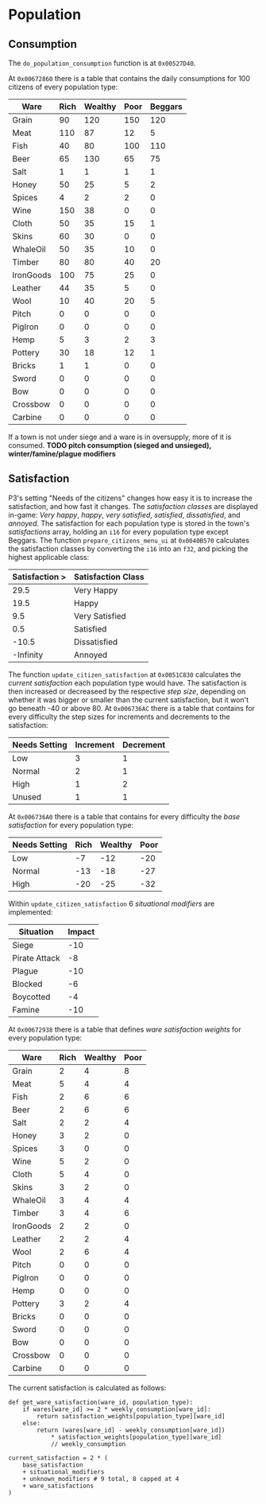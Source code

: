 # Population

## Consumption
The `do_population_consumption` function is at `0x00527D40`.

At `0x00672860` there is a table that contains the daily consumptions for 100 citizens of every population type:

|Ware|Rich|Wealthy|Poor|Beggars|
|-|-|-|-|-|
|Grain|90|120|150|120|
|Meat|110|87|12|5|
|Fish|40|80|100|110|
|Beer|65|130|65|75|
|Salt|1|1|1|1|
|Honey|50|25|5|2|
|Spices|4|2|2|0|
|Wine|150|38|0|0|
|Cloth|50|35|15|1|
|Skins|60|30|0|0|
|WhaleOil|50|35|10|0|
|Timber|80|80|40|20|
|IronGoods|100|75|25|0|
|Leather|44|35|5|0|
|Wool|10|40|20|5|
|Pitch|0|0|0|0|
|PigIron|0|0|0|0|
|Hemp|5|3|2|3|
|Pottery|30|18|12|1|
|Bricks|1|1|0|0|
|Sword|0|0|0|0|
|Bow|0|0|0|0|
|Crossbow|0|0|0|0|
|Carbine|0|0|0|0|

If a town is not under siege and a ware is in oversupply, more of it is consumed.
**TODO pitch consumption (sieged and unsieged), winter/famine/plague modifiers**

## Satisfaction
P3's setting "Needs of the citizens" changes how easy it is to increase the satisfaction, and how fast it changes.
The *satisfaction classes* are displayed in-game: *Very happy*, *happy*, *very satisfied*, *satisfied*, *dissatisfied*, and *annoyed*.
The satisfaction for each population type is stored in the town's *satisfactions* array, holding an `i16` for every population type except Beggars.
The function `prepare_citizens_menu_ui` at `0x0040B570` calculates the satisfaction classes by converting the `i16` into an `f32`, and picking the highest applicable class:

|Satisfaction >|Satisfaction Class|
|-|-|
|29.5|Very Happy|
|19.5|Happy|
|9.5|Very Satisfied|
|0.5|Satisfied|
|-10.5|Dissatisfied|
|-Infinity|Annoyed|

The function `update_citizen_satisfaction` at `0x0051C830` calculates the *current satisfaction* each population type would have.
The satisfaction is then increased or decreaseed by the respective *step size*, depending on whether it was bigger or smaller than the current satisfaction, but it won't go beneath -40 or above 80.
At `0x006736AC` there is a table that contains for every difficulty the step sizes for increments and decrements to the satisfaction:

|Needs Setting|Increment|Decrement|
|-|-|-|
|Low|3|1|
|Normal|2|1|
|High|1|2|
|Unused|1|1|

At `0x006736A0` there is a table that contains for every difficulty the *base satisfaction* for every population type:

|Needs Setting|Rich|Wealthy|Poor|
|-|-|-|-|
|Low|-7|-12|-20|
|Normal|-13|-18|-27|
|High|-20|-25|-32|

Within `update_citizen_satisfaction` 6 *situational modifiers* are implemented:

|Situation|Impact|
|-|-|
|Siege|-10|
|Pirate Attack|-8|
|Plague|-10|
|Blocked|-6|
|Boycotted|-4|
|Famine|-10|

At `0x00672938` there is a table that defines *ware satisfaction weights* for every population type:

|Ware|Rich|Wealthy|Poor|
|-|-|-|-|
|Grain|2|4|8|
|Meat|5|4|4|
|Fish|2|6|6|
|Beer|2|6|6|
|Salt|2|2|4|
|Honey|3|2|0|
|Spices|3|0|0|
|Wine|5|2|0|
|Cloth|5|4|0|
|Skins|3|2|0|
|WhaleOil|3|4|4|
|Timber|3|4|6|
|IronGoods|2|2|0|
|Leather|2|2|4|
|Wool|2|6|4|
|Pitch|0|0|0|
|PigIron|0|0|0|
|Hemp|0|0|0|
|Pottery|3|2|4|
|Bricks|0|0|0|
|Sword|0|0|0|
|Bow|0|0|0|
|Crossbow|0|0|0|
|Carbine|0|0|0|

The current satisfaction is calculated as follows:
```
def get_ware_satisfaction(ware_id, population_type):
    if wares[ware_id] >= 2 * weekly_consumption[ware_id]:
        return satisfaction_weights[population_type][ware_id]
    else:
        return (wares[ware_id] - weekly_consumption[ware_id])
            * satisfaction_weights[population_type][ware_id]
            // weekly_consumption

current_satisfaction = 2 * (
    base_satisfaction
    + situational_modifiers
    + unknown_modifiers # 9 total, 8 capped at 4
    + ware_satisfactions
)
```
